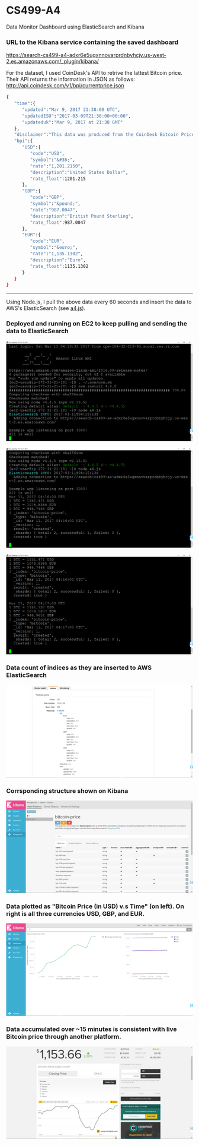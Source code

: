 # CS499-A4
Data Monitor Dashboard using ElasticSearch and Kibana



###  URL to the Kibana service containing the saved dashboard
https://search-cs499-a4-adxr6e5ugxnnovarprdnbyhcjy.us-west-2.es.amazonaws.com/_plugin/kibana/
 
 
 
 
 

For the dataset, I used CoinDesk's API to retrive the lattest Bitcoin price.  Their API returns the information in JSON as follows:
http://api.coindesk.com/v1/bpi/currentprice.json

```sh
{
   "time":{
      "updated":"Mar 9, 2017 21:38:00 UTC",
      "updatedISO":"2017-03-09T21:38:00+00:00",
      "updateduk":"Mar 9, 2017 at 21:38 GMT"
   },
   "disclaimer":"This data was produced from the CoinDesk Bitcoin Price Index (USD). Non-USD currency data converted using hourly conversion rate from openexchangerates.org",
   "bpi":{
      "USD":{
         "code":"USD",
         "symbol":"&#36;",
         "rate":"1,201.2150",
         "description":"United States Dollar",
         "rate_float":1201.215
      },
      "GBP":{
         "code":"GBP",
         "symbol":"&pound;",
         "rate":"987.0047",
         "description":"British Pound Sterling",
         "rate_float":987.0047
      },
      "EUR":{
         "code":"EUR",
         "symbol":"&euro;",
         "rate":"1,135.1302",
         "description":"Euro",
         "rate_float":1135.1302
      }
   }
}
```
-----------------

Using Node.js, I pull the above data every 60 seconds and insert the data to AWS's ElasticSearch (see [a4.js](https://github.com/oikos99/CS499-A4/blob/master/a4.js)).

###  Deployed and running on EC2 to keep pulling and sending the data to ElasticSearch

![](/ec2_demo1.png)

![](/ec2_demo2.png)

![](/ec2_demo3.png)

###  Data count of indices as they are inserted to AWS ElasticSearch

![](/aws_dashboard.png)

###  Corrsponding structure shown on Kibana

![](/kibana_index.png)

###  Data plotted as "Bitcoin Price (in USD) v.s Time" (on left).  On right is all three currencies USD, GBP, and EUR.

![](/kibana_dashboard.png)

###  Data accumulated over ~15 minutes is consistent with live Bitcoin price through another platform.

![](/coindesk_verify.png)







